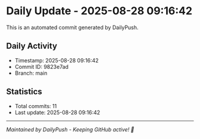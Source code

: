 # Daily Update - 2025-08-28 09:16:42

This is an automated commit generated by DailyPush.

## Daily Activity
- Timestamp: 2025-08-28 09:16:42
- Commit ID: 9823e7ad
- Branch: main

## Statistics
- Total commits: 11
- Last update: 2025-08-28 09:16:42

---
*Maintained by DailyPush - Keeping GitHub active! 🚀*
